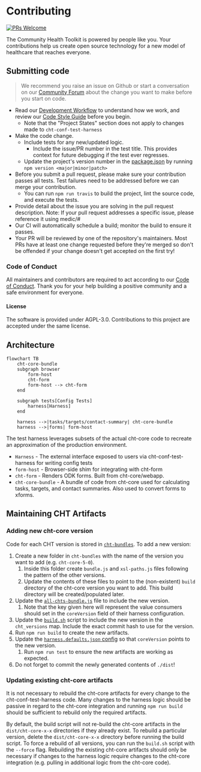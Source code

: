# Contributing

[![PRs Welcome](https://img.shields.io/badge/PRs-welcome-brightgreen.svg?style=flat-square)](http://makeapullrequest.com)

The Community Health Toolkit is powered by people like you. Your contributions help us create open source technology for a new model of healthcare that reaches everyone.

## Submitting code

> We recommend you raise an issue on Github or start a conversation on our [Community Forum](https://forum.communityhealthtoolkit.org) about the change you want to make before you start on code.

- Read our [Development Workflow](https://docs.communityhealthtoolkit.org/contribute/code/workflow/) to understand how we work, and review our [Code Style Guide](https://docs.communityhealthtoolkit.org/contribute/code/style-guide/) before you begin.
  - Note that the "Project States" section does not apply to changes made to `cht-conf-test-harness` 
- Make the code change.
  - Include tests for any new/updated logic.
    - Include the issue/PR number in the test title. This provides context for future debugging if the test ever regresses.
  - Update the project's version number in the [package.json](./package.json) by running `npm version <major|minor|patch>`
- Before you submit a pull request, please make sure your contribution passes all tests. Test failures need to be addressed before we can merge your contribution.
  - You can run `npm run travis` to build the project, lint the source code, and execute the tests.
- Provide detail about the issue you are solving in the pull request description. Note: If your pull request addresses a specific issue, please reference it using medic/<repo>#<issue number>
- Our CI will automatically schedule a build; monitor the build to ensure it passes.
- Your PR will be reviewed by one of the repository's maintainers. Most PRs have at least one change requested before they're merged so don't be offended if your change doesn't get accepted on the first try!

### Code of Conduct

All maintainers and contributors are required to act according to our [Code of Conduct](https://github.com/medic/cht-core/blob/master/CODE_OF_CONDUCT.md). Thank you for your help building a positive community and a safe environment for everyone.

#### License
The software is provided under AGPL-3.0. Contributions to this project are accepted under the same license.

## Architecture

```mermaid
flowchart TB
    cht-core-bundle
    subgraph browser
        form-host
        cht-form
        form-host --> cht-form
    end

    subgraph tests[Config Tests]
        harness[Harness]
    end

    harness -->|tasks/targets/contact-summary| cht-core-bundle
    harness -->|forms| form-host
```

The test harness leverages subsets of the actual cht-core code to recreate an approximation of the production environment.

- `Harness` - The external interface exposed to users via cht-conf-test-harness for writing config tests
- `form-host` - Browser-side shim for integrating with cht-form
- `cht-form` - Renders ODK forms. Built from cht-core/webapp.
- `cht-core-bundle` - A bundle of code from cht-core used for calculating tasks, targets, and contact summaries. Also used to convert forms to xforms.

## Maintaining CHT Artifacts

### Adding new cht-core version

Code for each CHT version is stored in [`cht-bundles`](./cht-bundles). To add a new version:

1. Create a new folder in `cht-bundles` with the name of the version you want to add (e.g. `cht-core-5-0`).
    1. Inside this folder create `bundle.js` and `xsl-paths.js` files following the pattern of the other versions.
    1. Update the contents of these files to point to the (non-existent) `build` directory of the cht-core version you want to add. This build directory will be created/populated later.
1. Update the [`all-chts-bundle.js`](./cht-bundles/all-chts-bundle.js) file to include the new version.
    1. Note that the key given here will represent the value consumers should set in the `coreVersion` field of their harness configuration.
1. Update the [`build.sh`](./build.sh) script to include the new version in the `cht_versions` map. Include the exact commit hash to use for the version. 
1. Run `npm run build` to create the new artifacts.
1. Update the [`harness.defaults.json` config](./test/collateral/harness.defaults.json) so that `coreVersion` points to the new version.
    1. Run `npm run test` to ensure the new artifacts are working as expected.
1. Do not forget to commit the newly generated contents of `./dist`!

### Updating existing cht-core artifacts

It is not necessary to rebuild the cht-core artifacts for every change to the cht-conf-test-harness code. Many changes to the harness logic should be passive in regard to the cht-core integration and running `npm run build` should be sufficient to rebuild only the required artifacts.

By default, the build script will not re-build the cht-core artifacts in the `dist/cht-core-x-x` directories if they already exist. To rebuild a particular version, delete the `dist/cht-core-x-x` directory before running the build script. To force a rebuild of all versions, you can run the `build.sh` script with the `--force` flag. Rebuilding the existing cht-core artifacts should only be necessary if changes to the harness logic require changes to the cht-core integration (e.g. pulling in additional logic from the cht-core code).

